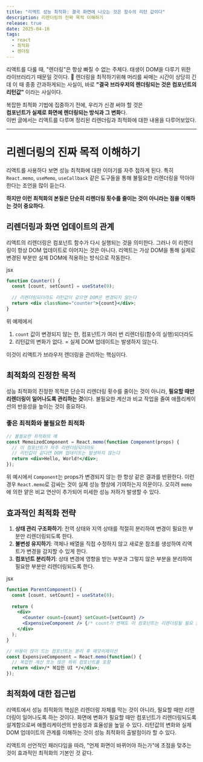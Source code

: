 ```yaml
---
title: "리액트 성능 최적화: 결국 화면에 나오는 것은 함수의 리턴 값이다"
description: 리렌더링의 진짜 목적 이해하기
release: true
date: 2025-04-16
tags:
  - react
  - 최적화
  - 렌더링
---
```


리액트를 다룰 때, "렌더링"은 항상 빠질 수 없는 주체다.
태생이 DOM을 다루기 위한 라이브러리기 때문일 것이다.

렌더링을 최적하기위해 머리를 싸매는 시간이 상당히 긴데
이 때 종종 간과하게되는 사실이,
바로 **"결국 브라우저의 렌더링되는 것은 컴포넌트의 리턴값"** 이라는 사실이다.  

복잡한 최적화 기법에 집중하기 전에, 우리가 신경 써야 할 것은  
**컴포넌트가 실제로 화면에 렌더링되는 방식과 그 변화**다.  
이번 글에서는 리액트를 다루며 정리된 리렌더링과 최적화에 대한 내용을 다루어보았다.

---

# 리렌더링의 진짜 목적 이해하기

리액트를 사용하다 보면 성능 최적화에 대한 이야기를 자주 접하게 된다. 특히 `React.memo`, `useMemo`, `useCallback` 같은 도구들을 통해 불필요한 리렌더링을 막아야 한다는 조언을 많이 듣는다. 

**하지만 이런 최적화의 본질은 단순히 리렌더링 횟수를 줄이는 것이 아니라는 점을 이해하는 것이 중요하다.**

## 리렌더링과 화면 업데이트의 관계

리액트의 리렌더링은 컴포넌트 함수가 다시 실행되는 것을 의미한다. 그러나 이 리렌더링이 항상 DOM 업데이트로 이어지는 것은 아니다. 리액트는 가상 DOM을 통해 실제로 변경된 부분만 실제 DOM에 적용하는 방식으로 작동한다.

jsx

```jsx
function Counter() {
  const [count, setCount] = useState(0);
  
  // 리렌더링되더라도 리턴값이 같으면 DOM은 변경되지 않는다
  return <div className="counter">{count}</div>;
}
```

위 예제에서 
1. `count` 값이 변경되지 않는 한, 컴포넌트가 여러 번 리렌더링(함수의 실행)되더라도 
2. 리턴값의 변화가 없다. = 실제 DOM 업데이트는 발생하지 않는다. 

이것이 리액트가 브라우저 렌더링을 관리하는 핵심이다.

## 최적화의 진정한 목적

성능 최적화의 진정한 목적은 단순히 리렌더링 횟수를 줄이는 것이 아니라, **필요할 때만 리렌더링이 일어나도록 관리하는 것**이다. 불필요한 계산과 비교 작업을 줄여 애플리케이션의 반응성을 높이는 것이 중요하다.

### 좋은 최적화와 불필요한 최적화

```jsx
// 불필요한 최적화의 예
const MemoizedComponent = React.memo(function Component(props) {
  // 이 컴포넌트가 자주 리렌더링되더라도
  // 리턴값이 같다면 DOM 업데이트는 발생하지 않는다
  return <div>Hello, World!</div>;
});
```

위 예시에서 `Component`는 props가 변경되지 않는 한 항상 같은 결과를 반환한다. 이런 경우 `React.memo`로 감싸는 것이 실제 성능 향상에 기여하는지 의문이다. 오히려 `memo`에 의한 얕은 비교 연산이 추가되어 미세한 성능 저하가 발생할 수 있다.

## 효과적인 최적화 전략

1. **상태 관리 구조화하기**: 전역 상태와 지역 상태를 적절히 분리하여 변경이 필요한 부분만 리렌더링되도록 한다.
2. **불변성 유지하기**: 객체나 배열을 직접 수정하지 않고 새로운 참조를 생성하여 리액트가 변경을 감지할 수 있게 한다.
3. **컴포넌트 분리하기**: 상태 변경에 영향을 받는 부분과 그렇지 않은 부분을 분리하여 필요한 부분만 리렌더링되도록 한다.

jsx

```jsx
function ParentComponent() {
  const [count, setCount] = useState(0);
  
  return (
    <div>
      <Counter count={count} setCount={setCount} />
      <ExpensiveComponent /> {/* count가 변해도 이 컴포넌트는 리렌더링될 필요 없음 */}
    </div>
  );
}

// 비용이 많이 드는 컴포넌트는 분리 후 메모이제이션
const ExpensiveComponent = React.memo(function() {
  // 복잡한 계산 또는 많은 하위 컴포넌트를 포함
  return <div>/* 복잡한 UI */</div>;
});
```

## 최적화에 대한 접근법

리액트에서 성능 최적화의 핵심은 리렌더링 자체를 막는 것이 아니라, 필요할 때만 리렌더링이 일어나도록 하는 것이다. 화면에 변화가 필요할 때만 컴포넌트가 리렌더링되도록 설계함으로써 애플리케이션의 반응성과 효율성을 높일 수 있다. 리턴값의 변화와 실제 DOM 업데이트의 관계를 이해하는 것이 성능 최적화의 출발점이라 할 수 있다.

리액트의 선언적인 패러다임을 따라, "언제 화면이 바뀌어야 하는가"에 초점을 맞추는 것이 효과적인 최적화의 기본인 것 같다.